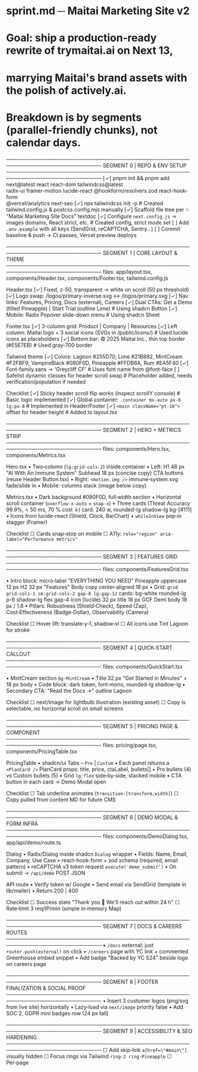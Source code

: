 # sprint.md ─ Maitai Marketing Site v2
# Goal: ship a production‑ready rewrite of trymaitai.ai on Next 13,
#       marrying Maitai's brand assets with the polish of actively.ai.
# Breakdown is by **segments** (parallel‑friendly chunks), not calendar days.

────────────────────────────────────────────────────────────────────────────
SEGMENT 0  | REPO & ENV SETUP
────────────────────────────────────────────────────────────────────────────
[✓] pnpm init && pnpm add next@latest react react-dom tailwindcss@latest \
  radix-ui framer-motion lucide-react @hookform/resolvers zod react-hook-form \
  @vercel/analytics next-seo
[✓] npx tailwindcss init -p   # Created tailwind.config.js & postcss.config.mjs manually
[✓] Scaffold file tree per ✨ "Maitai Marketing Site Docs" textdoc
[✓] Configure `next.config.js` → images domains, React strict, etc. # Created config, strict mode set
[ ] Add `.env.example` with all keys (SendGrid, reCAPTCHA, Sentry…)
[ ] Commit baseline & push → CI passes, Vercel preview deploys

────────────────────────────────────────────────────────────────────────────
SEGMENT 1  | CORE LAYOUT & THEME
────────────────────────────────────────────────────────────────────────────
files: app/layout.tsx, components/Header.tsx, components/Footer.tsx, tailwind.config.js

Header.tsx
  [✓] Fixed, z-50, transparent → white on scroll (50 px threshold)
  [✓] Logo swap: /logos/primary-inverse.svg ↔ /logos/primary.svg
  [✓] Nav links: Features, Pricing, Docs (external), Careers
  [✓] Dual CTAs: Get a Demo (filled Pineapple) | Start Trial (outline Lime) # Using shadcn Button
  [✓] Mobile: Radix Popover slide-down menu # Using shadcn Sheet

Footer.tsx
  [✓] 3-column grid: Product | Company | Resources
  [✓] Left column: Maitai logo + 3 social icons (SVGs in /public/icons/) # Used lucide icons as placeholders
  [✓] Bottom bar: © 2025 Maitai Inc., thin top border (#E5E7EB) # Used gray-700 border

Tailwind theme
  [✓] Colors: Lagoon #255D70, Lime #21B892, MintCream #F2FBF9,
            VampireBlack #090F0D, Pineapple #FFDB6A, Rum #EA5F40
  [✓] Font-family.sans → 'Greycliff CF' # Uses font name from @font-face
  [ ] Safelist dynamic classes for header scroll swap # Placeholder added, needs verification/population if needed

Checklist
[✓] Sticky header scroll flip works (inspect scrollY console) # Basic logic implemented
[✓] Global container: `.container mx-auto px-6 lg:px-8` # Implemented in Header/Footer
[✓] `<main className="pt-16">` offset for header height # Added to layout.tsx

────────────────────────────────────────────────────────────────────────────
SEGMENT 2  | HERO + METRICS STRIP
────────────────────────────────────────────────────────────────────────────
files: components/Hero.tsx, components/Metrics.tsx

Hero.tsx
  • Two‑column (`lg:grid-cols-2`) inside container
  • Left: H1 48 px "AI With An Immune System"
           Subhead 18 px (concise copy)
           CTA buttons (reuse Header Button.tsx)
  • Right: `<motion.img />` immune‑system.svg fade/slide in
  • Mobile: columns stack (image below copy)

Metrics.tsx
  • Dark background #090F0D, full‑width section
  • Horizontal scroll container (`overflow-x-auto` + `snap-x`)
  • Three cards (Threat Accuracy 99.9%, < 50 ms, 70 % cost ↓)
        card: 240 w, rounded-lg shadow-lg bg-[#111]
  • Icons from lucide-react (Shield, Clock, BarChart)
  • `whileInView` pop‑in stagger (Framer)

Checklist
☐ Cards snap‑stop on mobile
☐ A11y: `role="region" aria-label="Performance metrics"`

────────────────────────────────────────────────────────────────────────────
SEGMENT 3  | FEATURES GRID
────────────────────────────────────────────────────────────────────────────
files: components/FeaturesGrid.tsx

• Intro block:
      micro‑label "EVERYTHING YOU NEED" Pineapple uppercase 12 px
      H2 32 px "Features"
      Body copy center‑aligned 18 px
• Grid: `grid grid-cols-1 sm:grid-cols-2 gap-8 lg:gap-12`
  cards:
    bg-white rounded-lg p-6 shadow-lg flex gap-4
    icon (lucide) 32 px
    title 18 px GCF Demi
    body 18 px / 1.6
• Pillars: Robustness (Shield‑Check), Speed (Zap), Cost‑Effectiveness (Badge‑Dollar),
           Observability (Camera)

Checklist
☐ Hover lift: translate‑y‑1, shadow‑xl
☐ All icons use Tint Lagoon for stroke

────────────────────────────────────────────────────────────────────────────
SEGMENT 4  | QUICK‑START CALLOUT
────────────────────────────────────────────────────────────────────────────
files: components/QuickStart.tsx

• MintCream section `bg-MintCream`
• Title 32 px "Get Started in Minutes" + 18 px body
• Code block: dark token, font‑mono, rounded-lg shadow-lg
• Secondary CTA: "Read the Docs →" outline Lagoon

Checklist
☐ next/image for lightbulb illustration (existing asset)
☐ Copy is selectable, no horizontal scroll on small screens

────────────────────────────────────────────────────────────────────────────
SEGMENT 5  | PRICING PAGE & COMPONENT
────────────────────────────────────────────────────────────────────────────
files: pricing/page.tsx, components/PricingTable.tsx

PricingTable
  • shadcn/ui Tabs – `Pro` | `Custom`
  • Each panel returns a `<PlanCard />`
    PlanCard props: title, price, ctaLabel, bullets[]
  • Pro bullets (4) vs Custom bullets (5)
  • Grid `lg:flex` side‑by‑side, stacked mobile
  • CTA button in each card → Demo Modal open

Checklist
☐ Tab underline animates (`transition-[transform,width]`)
☐ Copy pulled from content MD for future CMS

────────────────────────────────────────────────────────────────────────────
SEGMENT 6  | DEMO MODAL & FORM INFRA
────────────────────────────────────────────────────────────────────────────
files: components/DemoDialog.tsx, app/api/demo/route.ts

Dialog
  • Radix/Dialog inside shadcn `Dialog` wrapper
  • Fields: Name, Email, Company, Use Case
  • react-hook-form + zod schema (required, email pattern)
  • reCAPTCHA v3 token request `execute('demo_submit')`
  • On submit → `/api/demo` POST JSON

API route
  • Verify token w/ Google
  • Send email via SendGrid (template in lib/mailer)
  • Return 200 | 400

Checklist
☐ Success state "Thank you 🎉 We'll reach out within 24 h"
☐ Rate‑limit 3 req/IP/min (simple in‑memory Map)

────────────────────────────────────────────────────────────────────────────
SEGMENT 7  | DOCS & CAREERS ROUTES
────────────────────────────────────────────────────────────────────────────
• `/docs` external; just `router.push(external)` on click
• `/careers` page with YC link + commented Greenhouse embed snippet
• Add badge "Backed by YC S24" beside logo on careers page

────────────────────────────────────────────────────────────────────────────
SEGMENT 8  | FOOTER FINALIZATION & SOCIAL PROOF
────────────────────────────────────────────────────────────────────────────
• Insert 3 customer logos (png/svg from live site) horizontally
• Lazy‑load via `next/image` priority false
• Add SOC 2, GDPR mini badges row (24 px tall)

────────────────────────────────────────────────────────────────────────────
SEGMENT 9  | ACCESSIBILITY & SEO HARDENING
────────────────────────────────────────────────────────────────────────────
☐ Add skip‑link `a[href=\"#main\"]` visually hidden
☐ Focus rings via Tailwind `ring-2 ring-Pineapple`
☐ Per‑page <title>/<meta description> with next-seo
☐ JSON‑LD Product schema in `next-seo.config.mjs`

────────────────────────────────────────────────────────────────────────────
SEGMENT 10  | PERFORMANCE & DEPLOY
────────────────────────────────────────────────────────────────────────────
☐ `pnpm analyze` – any JS > 150 kB? → dynamic import
☐ Preload Greycliff w/ `<link rel=\"preload\" as=\"font\">`
☐ Vercel production deploy
☐ Lighthouse: LCP < 1.2 s, FID < 100 ms, CLS < 0.1
☐ Sentry captures front‑end errors, DSN set in env

────────────────────────────────────────────────────────────────────────────
## AGENT CHECKLIST (run every PR)
[ ] Prettier/lint passes  
[ ] `pnpm build` succeeds locally  
[ ] Mobile < 375 px viewport screenshots taken  
[ ] a11y checks via axe DevTools → no critical issues  
[ ] Preview link added to PR description  
[ ] Reviewer checklist satisfied

# End of sprint.md